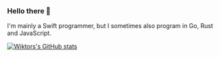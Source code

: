 ### Hello there 👋

I'm mainly a Swift programmer, but I sometimes also program in Go, Rust and JavaScript.

[![Wiktors's GitHub stats](https://github-readme-stats.vercel.app/api?username=wiktorwojcik112)](https://github.com/anuraghazra/github-readme-stats)
